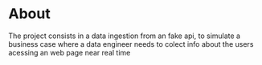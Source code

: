 # About
The project consists in a data ingestion from an fake api, to simulate a business case where a data engineer needs to colect info about the users acessing an web page near real time
